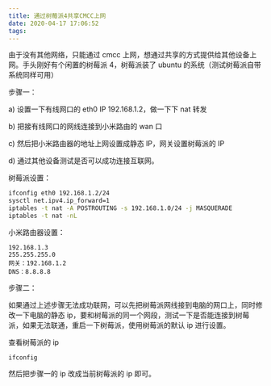 ```yaml
---
title: 通过树莓派4共享CMCC上网
date: 2020-04-17 17:06:52
tags:
---
```


由于没有其他网络，只能通过 cmcc 上网，想通过共享的方式提供给其他设备上网。手头刚好有个闲置的树莓派 4，树莓派装了 ubuntu 的系统（测试树莓派自带系统同样可用）

步骤一：

a) 设置一下有线网口的 eth0 IP 192.168.1.2，做一下下 nat 转发

b) 把接有线网口的网线连接到小米路由的 wan 口

c) 然后把小米路由器的地址上网设置成静态 IP，网关设置树莓派的 IP

d) 通过其他设备测试是否可以成功连接互联网。

树莓派设置：

```sh
ifconfig eth0 192.168.1.2/24
sysctl net.ipv4.ip_forward=1
iptables -t nat -A POSTROUTING -s 192.168.1.0/24 -j MASQUERADE
iptables -t nat -nL
```

小米路由器设置：

```
192.168.1.3
255.255.255.0
网关：192.168.1.2
DNS：8.8.8.8
```

<!-- more -->

步骤二：

如果通过上述步骤无法成功联网，可以先把树莓派网线接到电脑的网口上，同时修改一下电脑的静态 ip，要和树莓派的同一个网段，测试一下是否能连接到树莓派，如果无法联通，重启一下树莓派，使用树莓派的默认 ip 进行设置。

查看树莓派的 ip

```
ifconfig
```

然后把步骤一的 ip 改成当前树莓派的 ip 即可。
